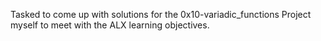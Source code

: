 Tasked to come up with solutions for the 0x10-variadic_functions Project myself to meet with the ALX learning objectives.

